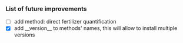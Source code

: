 ### List of future improvements

- [ ] add method: direct fertilizer quantification
- [x] add \_\_version__ to methods' names, this will allow to install multiple versions